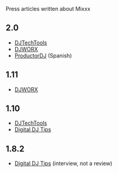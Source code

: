 Press articles written about Mixxx

## 2.0

  - [DJTechTools](http://djtechtools.com/2016/01/06/review-mixxx-2-0-free-dj-software/)
  - [DJWORX](https://djworx.com/quick-look-mixxx-2-0/)
  - [ProductorDJ](https://productordj.com/review-mixxx-2-0-la-aplicacion-gratuita-de-dj/)
    (Spanish)

## 1.11

  - [DJWORX](https://djworx.com/update-free-dj-software-mixxx-reaches-1-11-0/)

## 1.10

  - [DJTechTools](http://djtechtools.com/2012/08/07/review-mixxx-1-10-dj-software/)
  - [Digital DJ
    Tips](https://www.digitaldjtips.com/topic/review-mixxx-1-10-0-beta-free-dj-software/)

## 1.8.2

  - [Digital DJ
    Tips](https://www.digitaldjtips.com/2010/12/mixxx-1-9-interview/)
    (interview, not a review)
